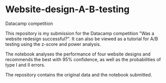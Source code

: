 # Website-design-A-B-testing
Datacamp competition

This repository is my submission for the Datacamp competition "Was a website redesign successful?". It can also be viewed as a tutorial for A/B testing using the z-score and power analysis.

The notebook analyses the performance of four website designs and recommends the best with 95% confidence, as well as the probabilities of type I and II errors.

The repository contains the original data and the notebook submitted.
